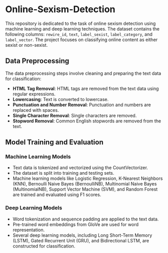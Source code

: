 # Online-Sexism-Detection


This repository is dedicated to the task of online sexism detection using machine learning and deep learning techniques. The dataset contains the following columns: `rewire_id`, `text`, `label_sexist`, `label_category`, and `label_vector`. The project focuses on classifying online content as either sexist or non-sexist.

## Data Preprocessing

The data preprocessing steps involve cleaning and preparing the text data for classification:

- **HTML Tag Removal**: HTML tags are removed from the text data using regular expressions.
- **Lowercasing**: Text is converted to lowercase.
- **Punctuation and Number Removal**: Punctuation and numbers are replaced with spaces.
- **Single Character Removal**: Single characters are removed.
- **Stopword Removal**: Common English stopwords are removed from the text.

## Model Training and Evaluation

### Machine Learning Models
- Text data is tokenized and vectorized using the CountVectorizer.
- The dataset is split into training and testing sets.
- Machine learning models like Logistic Regression, K-Nearest Neighbors (KNN), Bernoulli Naive Bayes (BernoulliNB), Multinomial Naive Bayes (MultinomialNB), Support Vector Machine (SVM), and Random Forest are trained and evaluated using F1 scores.

### Deep Learning Models
- Word tokenization and sequence padding are applied to the text data.
- Pre-trained word embeddings from GloVe are used for word representation.
- Several deep learning models, including Long Short-Term Memory (LSTM), Gated Recurrent Unit (GRU), and Bidirectional LSTM, are constructed for classification.

